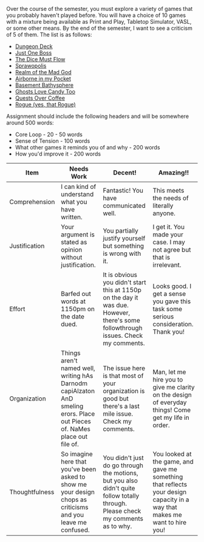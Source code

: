 Over the course of the semester, you must explore a variety of games that you probably haven't played before. You will have a choice of 10 games with a mixture being available as Print and Play, Tabletop Simulator, VASL, or some other means. By the end of the semester, I want to see a criticism of 5 of them. The list is as follows: 
    
* [Dungeon Deck](https://github.com/dragonsploder/DungeonDeck)
* [Just One Boss](https://www.lexaloffle.com/bbs/?pid=49234)
* [The Dice Must Flow](https://boardgamegeek.com/boardgame/173486/dune-the-dice-game)
* [Sprawopolis](https://buttonshygames.com/products/sprawlopolis-print-play}{Sprawopolis)
* [Realm of the Mad God](https://store.steampowered.com/app/200210/Realm_of_the_Mad_God_Exalt/)
* [Airborne in my Pocket](https://boardgamegeek.com/boardgame/42651/airborne-in-my-pocket)
* [Basement Bathysphere](https://boardgamegeek.com/boardgame/255360/bargain-basement-bathysphere)
* [Ghosts Love Candy Too](https://boardgamegeek.com/boardgame/349242/ghosts-love-candy-too)
* [Quests Over Coffee](https://boardgamegeek.com/boardgame/367030/quests-over-coffee)
* [Rogue (yes, that Rogue)](https://playclassic.games/games/role-playing-dos-games-online/play-rogue-online/play/)

Assignment should include the following headers and will be somewhere around 500 words: 
* Core Loop - 20 - 50 words
* Sense of Tension - 100 words
* What other games it reminds you of and why - 200 words
* How you'd improve it - 200 words


| Item           | Needs Work                                                                                                                 | Decent!                                                                                                                            | Amazing!!                                                                                                                 |
| -------------- | -------------------------------------------------------------------------------------------------------------------------- | ---------------------------------------------------------------------------------------------------------------------------------- | ------------------------------------------------------------------------------------------------------------------------- |
| Comprehension  | I can kind of understand what you have written.                                                                            | Fantastic! You have communicated well.                                                                                             | This meets the needs of literally anyone.                                                                                 |
| Justification  | Your argument is stated as opinion without justification.                                                                  | You partially justify yourself but something is wrong with it.                                                                     | I get it. You made your case. I may not agree but that is irrelevant.                                                     |
| Effort         | Barfed out words at 1150pm on the date dued.                                                                               | It is obvious you didn't start this at 1150p on the day it was due. However, there's some followthrough issues. Check my comments. | Looks good. I get a sense you gave this task some serious consideration. Thank you!                                       |
| Organization   | Things aren't named well, writing hAs Darnodm capiAlzaton AnD smeling erors. Place out Pieces of. NaMes place out file of. | The issue here is that most of your organization is good but there's a last mile issue. Check my comments.                         | Man, let me hire you to give me clarity on the design of everyday things! Come get my life in order.                      |
| Thoughtfulness | So imagine here that you've been asked to show me your design chops as criticisms and you leave me confused.               | You didn't just do go through the motions, but you also didn't quite follow totally through. Please check my comments as to why.   | You looked at the game, and gave me something that reflects your design capacity in a way that makes me want to hire you! |
